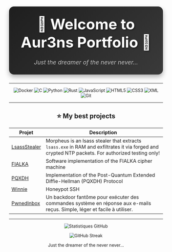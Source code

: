 <div align="center" style="
  background: linear-gradient(135deg, #1e1e1e, #3a3a3a);
  padding: 2em;
  border-radius: 1rem;
  box-shadow: 0 8px 16px rgba(0,0,0,0.3);
  margin-bottom: 2em;
">
  <h1 style="
    font-size: 3rem;
    margin: 0 0 0.5em;
    color: #ffffff;
    text-shadow: 2px 2px 4px rgba(0,0,0,0.6);
  ">
    🌟 Welcome to Aur3ns Portfolio 🌟
  </h1>

  <p style="
    font-size: 1.2rem;
    margin: 1em 0 0;
    color: #dddddd;
    font-style: italic;
    opacity: 0.85;
  ">
    Just the dreamer of the never never...
  </p>
</div>




---


<p align="center">
  <img src="https://img.shields.io/badge/Docker-2496ED?logo=docker&logoColor=white" alt="Docker"/>
  <img src="https://img.shields.io/badge/C-00599C?logo=c&logoColor=white" alt="C"/>
  <img src="https://img.shields.io/badge/Python-3776AB?logo=python&logoColor=white" alt="Python"/>
  <img src="https://img.shields.io/badge/Rust-000000?logo=rust&logoColor=white" alt="Rust"/>
  <img src="https://img.shields.io/badge/JavaScript-F7DF1E?logo=javascript&logoColor=black" alt="JavaScript"/>
  <img src="https://img.shields.io/badge/HTML5-E34F26?logo=html5&logoColor=white" alt="HTML5"/>
  <img src="https://img.shields.io/badge/CSS3-1572B6?logo=css3&logoColor=white" alt="CSS3"/>
  <img src="https://img.shields.io/badge/XML-0060AC?logo=xml&logoColor=white" alt="XML"/>
  <img src="https://img.shields.io/badge/Git-F05032?logo=git&logoColor=white" alt="Git"/>
</p>


---

<div align="center">

<h2>⭐ My best projects</h2>

<table>
  <thead>
    <tr>
      <th align="center">Projet</th>
      <th align="center">Description</th>
    </tr>
  </thead>
  <tbody>
    <tr>
      <td><a href="https://github.com/Aur3ns/LsassStealer">LsassStealer</a></td>
      <td align="left">Morpheus is an lsass stealer that extracts <code>lsass.exe</code> in RAM and exfiltrates it via forged and crypted NTP packets. For authorized testing only!</td>
    </tr>
    <tr>
      <td><a href="https://github.com/Aur3ns/FIALKA">FIALKA</a></td>
      <td align="left">Software implementation of the FIALKA cipher machine</td>
    </tr>
    <tr>
      <td><a href="https://github.com/Aur3ns/PQXDH">PQXDH</a></td>
      <td align="left">Implementation of the Post-Quantum Extended Diffie-Hellman (PQXDH) Protocol</td>
    </tr>
    <tr>
      <td><a href="https://github.com/Aur3ns/Winnie">Winnie</a></td>
      <td align="left">Honeypot SSH</td>
    </tr>
    <tr>
      <td><a href="https://github.com/Aur3ns/PwnedInbox">PwnedInbox</a></td>
      <td align="left">Un backdoor fantôme pour exécuter des commandes système en réponse aux e-mails reçus. Simple, léger et facile à utiliser.</td>
    </tr>
  </tbody>
</table>

</div>

---

<p align="center">
  <img src="https://github-readme-stats.vercel.app/api?username=Aur3ns&show_icons=true&theme=radical" alt="Statistiques GitHub" />
</p>

<p align="center">
  <img src="https://github-readme-streak-stats.herokuapp.com/?user=Aur3ns&theme=radical" alt="GitHub Streak" />
</p>




<p align="center">
  Just the dreamer of the never never...
</p>
